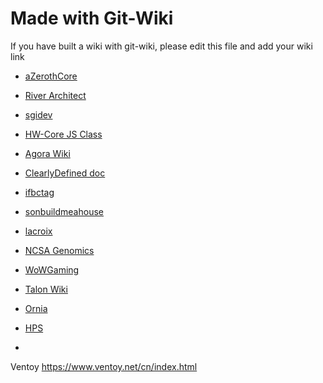 # Made with Git-Wiki

If you have built a wiki with git-wiki, please edit this file and add your wiki link

* [aZerothCore](http://www.azerothcore.org/wiki/home)

* [River Architect](https://riverarchitect.github.io/RA_wiki/)

* [sgidev](http://www.sgidev.org/)

* [HW-Core JS Class](https://hw-core.github.io/js-lib-class/)

* [Agora Wiki](https://agoranomic.github.io/wiki/)

* [ClearlyDefined doc](https://docs.clearlydefined.io/)

* [ifbctag](https://ifbctag.github.io/labwiki)

* [sonbuildmeahouse](https://sonbuildmeahouse.github.io/)

* [lacroix](https://gihad.github.io/lacroix/)

* [NCSA Genomics](http://priyab2.github.io/git-wiki)

* [WoWGaming](https://wowgaming.github.io/wiki-en)

* [Talon Wiki](https://talon.wiki/)

* [Ornia](https://ornia.arcinas.info/)

* [HPS](https://hps-ucsd-2020.github.io/wiki.html)
* 
Ventoy
https://www.ventoy.net/cn/index.html
